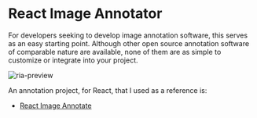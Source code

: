 # React Image Annotator

For developers seeking to develop image annotation software, this serves as an easy starting point. Although other open source annotation software of comparable nature are available, none of them are as simple to customize or integrate into your project.

![ria-preview](https://github.com/MatthewMoye/react-image-annotator/assets/31222951/c27e7c52-100b-42b8-b58e-3f637d150e29)

An annotation project, for React, that I used as a reference is:
- [React Image Annotate](https://github.com/UniversalDataTool/react-image-annotate)
